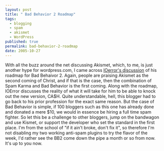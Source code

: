 ```yaml
---
layout: post
title: " Bad Behavior 2 Roadmap"
tags:
  - blogging
  - spam
  - akismet
  - WordPress
published: true
permalink: bad-behavior-2-roadmap
date: 2005-10-27
---
```


With all the buzz around the net discussing Akismet, which, to me, is just another hype for wordpress.com, I came across <a href="http://error.wordpress.com/2005/10/25/bad-behavior-2-roadmap/">IOerror's discussion</a> of his roadmap for Bad Behaivor 2.  Again, people are praising Akismet as the second coming of Christ, and if that is the case, then the combination of Spam Karma and Bad Behavior is the first coming.  Along with the roadmap, IOError discusses the reality of what it will take for him to be able to knock out the new version, CA$H.  Quite understandable, hell, this blogger had to go back to his prior profession for the exact same reason.  But the case of Bad Behavior is simple, if 100 bloggers such as this one has already done and donated a mere $10, we would in essence be hiring a full time spam fighter.  So let this be a challenge to other bloggers, jump on the bandwagon and use Kismet, or support the developer who set the standard in the first place.  I'm from the school of "if it ain't broke, don't fix it", so therefore I'm not disabling my two working anti-spam plugins to try the flavor of the week, I'd rather see the BB2 come down the pipe a month or so from now.  It's up to you now.
